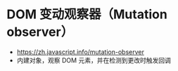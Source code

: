 # DOM 变动观察器（Mutation observer）

- https://zh.javascript.info/mutation-observer
- 内建对象，观察 DOM 元素，并在检测到更改时触发回调
